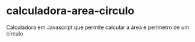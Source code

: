 # calculadora-area-circulo
Calculadora em Javascript que permite calcular a área e perímetro de um círculo
